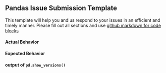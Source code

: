 ## Pandas Issue Submission Template

This template will help you and us respond to your issues in an efficient and timely manner.
Please fill out all sections and use [github markdown for code blocks](https://help.github.com/articles/basic-writing-and-formatting-syntax/)

#### Actual Behavior

#### Expected Behavior

#### output of ``pd.show_versions()``

